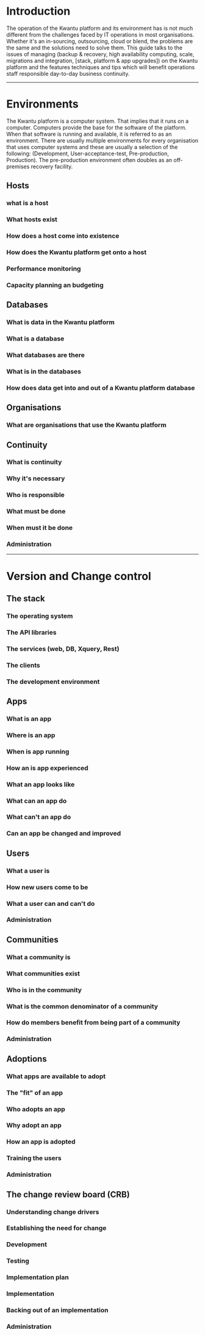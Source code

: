 # Introduction
The operation of the Kwantu platform and its environment has is not much different from the challenges faced by IT operations in most organisations. Whether it's an in-sourcing, outsourcing, cloud or blend, the problems are the same and the solutions need to solve them. This guide talks to the issues of managing (backup & recovery, high availability computing, scale, migrations and integration, [stack, platform & app upgrades]) on the Kwantu platform and the features techniques and tips which will benefit operations staff responsible day-to-day business continuity.

***
# Environments
The Kwantu platform is a computer system. That implies that it runs on a computer. Computers provide the base for the software of the platform. When that software is running and available, it is referred to as an environment. There are usually multiple environments for every organisation that uses computer systems and these are usually a selection of the following: (Development, User-acceptance-test, Pre-production, Production). The pre-production environment often doubles as an off-premises recovery facility.

## Hosts
### what is a host
### What hosts exist
### How does a host come into existence
### How does the Kwantu platform get onto a host
### Performance monitoring
### Capacity planning an budgeting
 


## Databases
### What is data in the Kwantu platform
### What is a database
### What databases are there
### What is in the databases
### How does data get into and out of a Kwantu platform database


## Organisations
### What are organisations that use the Kwantu platform


## Continuity
### What is continuity
### Why it's necessary
### Who is responsible
### What must be done
### When must it be done
### Administration

***
# Version and Change control

## The stack
### The operating system
### The API libraries
### The services (web, DB, Xquery, Rest)
### The clients
### The development environment

## Apps
### What is an app
### Where is an app
### When is app running
### How an is app experienced
### What an app looks like
### What can an app do
### What can't an app do
### Can an app be changed and improved

## Users
### What a user is
### How new users come to be
### What a user can and can't do
### Administration

## Communities
### What a  community is
### What communities exist
### Who is in the community
### What is the common denominator of a community
### How do members benefit from being part of a community
### Administration

## Adoptions
### What apps are available to adopt
### The "fit" of an app
### Who adopts an app
### Why adopt an app
### How an app is adopted
### Training the users
### Administration

## The change review board (CRB)
### Understanding change drivers
### Establishing the need for change
### Development
### Testing
### Implementation plan
### Implementation
### Backing out of an implementation
### Administration
